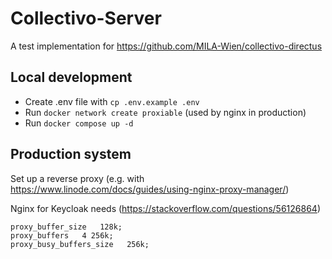 # Collectivo-Server

A test implementation for https://github.com/MILA-Wien/collectivo-directus

## Local development

- Create .env file with `cp .env.example .env`
- Run `docker network create proxiable` (used by nginx in production)
- Run `docker compose up -d`

## Production system

Set up a reverse proxy (e.g. with https://www.linode.com/docs/guides/using-nginx-proxy-manager/)

Nginx for Keycloak needs (https://stackoverflow.com/questions/56126864)
```
proxy_buffer_size   128k;
proxy_buffers   4 256k;
proxy_busy_buffers_size   256k;
```
